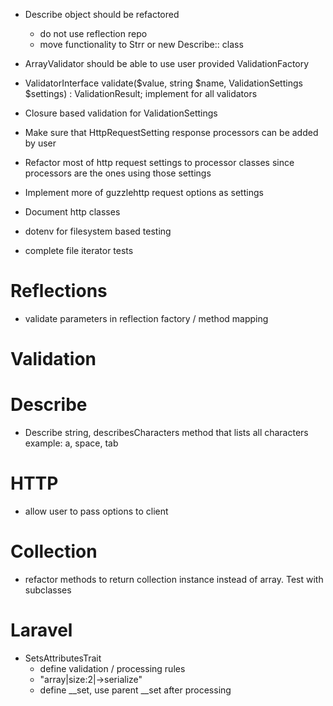 * Describe object should be refactored
    * do not use reflection repo
    * move functionality to Strr or new Describe:: class

* ArrayValidator should be able to use user provided ValidationFactory
* ValidatorInterface validate($value, string $name, ValidationSettings $settings) : ValidationResult; implement for all validators
* Closure based validation for ValidationSettings
* Make sure that HttpRequestSetting response processors can be added by user
* Refactor most of http request settings to processor classes since processors are the ones using those settings
* Implement more of guzzlehttp request options as settings
* Document http classes


* dotenv for filesystem based testing
* complete file iterator tests

# Reflections
* validate parameters in reflection factory / method mapping

# Validation

# Describe
* Describe string, describesCharacters method that lists all characters example: a, space, tab

# HTTP
* allow user to pass options to client

# Collection
* refactor methods to return collection instance instead of array. Test with subclasses

# Laravel
* SetsAttributesTrait
    * define validation / processing rules
    * "array|size:2|->serialize"
    * define __set, use parent __set after processing
